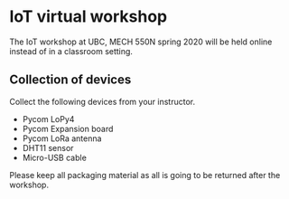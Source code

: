 # IoT virtual workshop

The IoT workshop at UBC, MECH 550N spring 2020 will be held online instead of in a classroom setting.

## Collection of devices

Collect the following devices from your instructor.

- Pycom LoPy4
- Pycom Expansion board
- Pycom LoRa antenna
- DHT11 sensor
- Micro-USB cable

Please keep all packaging material as all is going to be returned after the workshop.

## 
